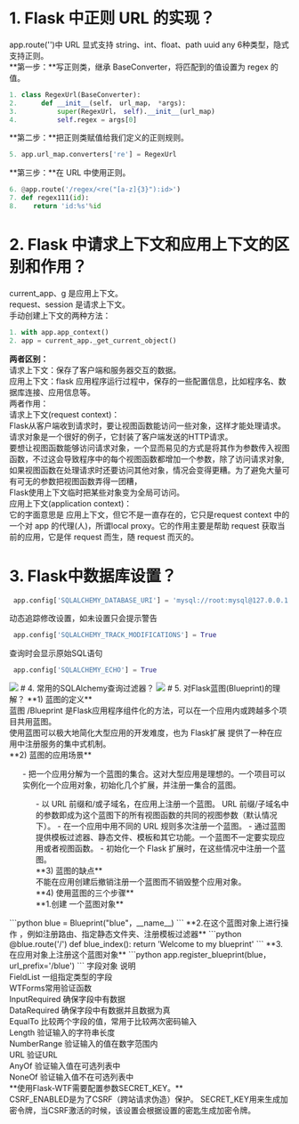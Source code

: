 # 1. Flask 中正则 URL 的实现？
app.route('<URL>')中 URL 显式支持 string、int、float、path uuid any 6种类型，隐式支持正则。<br />
**第一步：**写正则类，继承 BaseConverter，将匹配到的值设置为 regex 的值。
```python
1. class RegexUrl(BaseConverter): 
2.      def __init__(self， url_map， *args): 
3.          super(RegexUrl， self).__init__(url_map) 
4.          self.regex = args[0] 
```
**第二步：**把正则类赋值给我们定义的正则规则。
```python
5. app.url_map.converters['re'] = RegexUrl 
```
**第三步：**在 URL 中使用正则。
```python
6. @app.route('/regex/<re("[a-z]{3}"):id>') 
7. def regex111(id): 
8.    return 'id:%s'%id 
```
# 2. Flask 中请求上下文和应用上下文的区别和作用？
current_app、g 是应用上下文。<br />
request、session 是请求上下文。<br />
手动创建上下文的两种方法：
```python
1. with app.app_context() 
2. app = current_app._get_current_object() 
```
**两者区别：**<br />
请求上下文：保存了客户端和服务器交互的数据。<br />
应用上下文：flask 应用程序运行过程中，保存的一些配置信息，比如程序名、数据库连接、应用信息等。<br />
两者作用：<br />
请求上下文(request context)：<br />
Flask从客户端收到请求时，要让视图函数能访问一些对象，这样才能处理请求。请求对象是一个很好的例子，它封装了客户端发送的HTTP请求。<br />
要想让视图函数能够访问请求对象，一个显而易见的方式是将其作为参数传入视图函数，不过这会导致程序中的每个视图函数都增加一个参数，除了访问请求对象,如果视图函数在处理请求时还要访问其他对象，情况会变得更糟。为了避免大量可有可无的参数把视图函数弄得一团糟，<br />
Flask使用上下文临时把某些对象变为全局可访问。<br />
应用上下文(application context)：<br />
它的字面意思是 应用上下文，但它不是一直存在的，它只是request context 中的一个对 app 的代理(人)，所谓local proxy。它的作用主要是帮助 request 获取当前的应用，它是伴 request 而生，随 request 而灭的。
# 3. Flask中数据库设置？
```python
 app.config['SQLALCHEMY_DATABASE_URI'] = 'mysql://root:mysql@127.0.0.1:3306/test' 
```
动态追踪修改设置，如未设置只会提示警告
```python
 app.config['SQLALCHEMY_TRACK_MODIFICATIONS'] = True 
```
查询时会显示原始SQL语句
```python
 app.config['SQLALCHEMY_ECHO'] = True 
```
<img src="https://img-blog.csdnimg.cn/2018110811320155.png?x-oss-process=image/watermark,type_ZmFuZ3poZW5naGVpdGk,shadow_10,text_aHR0cHM6Ly9ibG9nLmNzZG4ubmV0L0RvbWluaWNKaQ==,size_16,color_FFFFFF,t_70" />
# 4. 常用的SQLAlchemy查询过滤器？
<img src="https://img-blog.csdnimg.cn/20181108115551636.png?x-oss-process=image/watermark,type_ZmFuZ3poZW5naGVpdGk,shadow_10,text_aHR0cHM6Ly9ibG9nLmNzZG4ubmV0L0RvbWluaWNKaQ==,size_16,color_FFFFFF,t_70" />
# 5. 对Flask蓝图(Blueprint)的理解？
**1) 蓝图的定义**<br />
蓝图 /Blueprint 是Flask应用程序组件化的方法，可以在一个应用内或跨越多个项目共用蓝图。<br />
使用蓝图可以极大地简化大型应用的开发难度，也为 Flask扩展 提供了一种在应用中注册服务的集中式机制。<br />
**2) 蓝图的应用场景**
<ol>
- 把一个应用分解为一个蓝图的集合。这对大型应用是理想的。一个项目可以实例化一个应用对象，初始化几个扩展，并注册一集合的蓝图。
<ol>
- 以 URL 前缀和/或子域名，在应用上注册一个蓝图。 URL 前缀/子域名中的参数即成为这个蓝图下的所有视图函数的共同的视图参数（默认情况下）。
- 在一个应用中用不同的 URL 规则多次注册一个蓝图。
- 通过蓝图提供模板过滤器、静态文件、模板和其它功能。一个蓝图不一定要实现应用或者视图函数。
- 初始化一个 Flask 扩展时，在这些情况中注册一个蓝图。<br />
**3) 蓝图的缺点**<br />
不能在应用创建后撤销注册一个蓝图而不销毁整个应用对象。<br />
**4) 使用蓝图的三个步骤**<br />
**1.创建 一个蓝图对象**
</ol>
</ol>
```python
 blue = Blueprint("blue"，__name__) 
```
**2.在这个蓝图对象上进行操作 ，例如注册路由、指定静态文件夹、注册模板过滤器**
```python
 @blue.route('/') 
     def blue_index(): 
        return 'Welcome to my blueprint' 
```
**3.在应用对象上注册这个蓝图对象**
```python
 app.register_blueprint(blue，url_prefix='/blue') 
```
字段对象 说明<br />
FieldList 一组指定类型的字段<br />
WTForms常用验证函数<br />
InputRequired 确保字段中有数据<br />
DataRequired 确保字段中有数据并且数据为真<br />
EqualTo 比较两个字段的值，常用于比较两次密码输入<br />
Length 验证输入的字符串长度<br />
NumberRange 验证输入的值在数字范围内<br />
URL 验证URL<br />
AnyOf 验证输入值在可选列表中<br />
NoneOf 验证输入值不在可选列表中<br />
**使用Flask-WTF需要配置参数SECRET_KEY。**<br />
CSRF_ENABLED是为了CSRF（跨站请求伪造）保护。 SECRET_KEY用来生成加密令牌，当CSRF激活的时候，该设置会根据设置的密匙生成加密令牌。